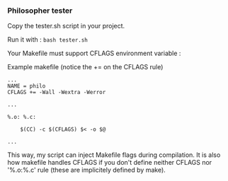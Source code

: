 ### Philosopher tester

Copy the tester.sh script in your project.

Run it with :
``bash tester.sh``

Your Makefile must support CFLAGS environment variable :


Example makefile (notice the += on the CFLAGS rule)
```
...
NAME = philo
CFLAGS += -Wall -Wextra -Werror

...

%.o: %.c:

	$(CC) -c $(CFLAGS) $< -o $@

...
```


This way, my script can inject Makefile flags during compilation.
It is also how makefile handles CFLAGS if you don't define neither CFLAGS nor '%.o:%.c' rule (these are implicitely defined by make).
